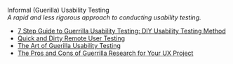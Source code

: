Informal (Guerilla) Usability Testing  
_A rapid and less rigorous approach to conducting usability testing._

*   [7 Step Guide to Guerrilla Usability Testing: DIY Usability Testing Method](https://userbrain.net/blog/7-step-guide-guerrilla-usability-testing-diy-usability-testing-method)  
*   [Quick and Dirty Remote User Testing](http://alistapart.com/article/quick-and-dirty-remote-user-testing)  
*   [The Art of Guerilla Usability Testing](http://www.uxbooth.com/articles/the-art-of-guerilla-usability-testing/)  
*   [The Pros and Cons of Guerrilla Research for Your UX Project](https://www.interaction-design.org/literature/article/the-pros-and-cons-of-guerrilla-research-for-your-ux-project)  
